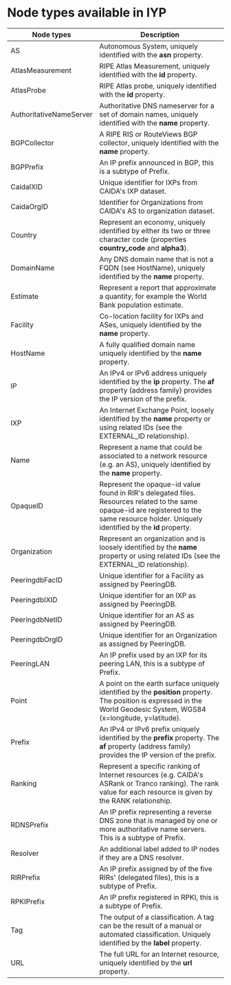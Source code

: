 
# Node types available in IYP

| Node types              | Description                                                                                                                       |
|-------------------------|-----------------------------------------------------------------------------------------------------------------------------------|
| AS                      | Autonomous System, uniquely identified with the **asn** property.                                                                 |
| AtlasMeasurement        | RIPE Atlas Measurement, uniquely identified with the **id** property.                                                             |
| AtlasProbe              | RIPE Atlas probe, uniquely identified with the **id** property.                                                                   |
| AuthoritativeNameServer | Authoritative DNS nameserver for a set of domain names, uniquely identified with the **name** property.                           |
| BGPCollector            | A RIPE RIS or RouteViews BGP collector, uniquely identified with the **name** property.                                           |
| BGPPrefix               | An IP prefix announced in BGP, this is a subtype of Prefix.                                                                       |
| CaidaIXID               | Unique identifier for IXPs from CAIDA's IXP dataset.                                                                              |
| CaidaOrgID              | Identifier for Organizations from CAIDA's AS to organization dataset.                                                             |
| Country                 | Represent an economy, uniquely identified by either its two or three character code (properties **country_code** and **alpha3**). |
| DomainName              | Any DNS domain name that is not a FQDN (see HostName), uniquely identified by the **name** property.                              |
| Estimate                | Represent a report that approximate a quantity, for example the World Bank population estimate.                                   |
| Facility                | Co-location facility for IXPs and ASes, uniquely identified by the **name** property.                                             |
| HostName                | A fully qualified domain name uniquely identified by the **name** property.                                                       |
| IP                      | An IPv4 or IPv6 address uniquely identified by the **ip** property. The **af** property (address family) provides the IP version of the prefix.|
| IXP                     | An Internet Exchange Point, loosely identified by the **name** property or using related IDs (see the EXTERNAL_ID relationship).  |
| Name                    | Represent a name that could be associated to a network resource (e.g. an AS), uniquely identified by the **name** property.       |
| OpaqueID                | Represent the opaque-id value found in RIR's delegated files. Resources related to the same opaque-id are registered to the same resource holder. Uniquely identified by the **id** property.|
| Organization            | Represent an organization and is loosely identified by the **name** property or using related IDs (see the EXTERNAL_ID relationship).|
| PeeringdbFacID          | Unique identifier for a Facility as assigned by PeeringDB.                                                                        |
| PeeringdbIXID           | Unique identifier for an IXP as assigned by PeeringDB.                                                                            |
| PeeringdbNetID          | Unique identifier for an AS as assigned by PeeringDB.                                                                             |
| PeeringdbOrgID          | Unique identifier for an Organization as assigned by PeeringDB.                                                                   |
| PeeringLAN              | An IP prefix used by an IXP for its peering LAN, this is a subtype of Prefix.                                                     |
| Point                   | A point on the earth surface uniquely identified by the **position** property. The position is expressed in the World Geodesic System, WGS84 (x=longitude, y=latitude).                                                 |
| Prefix                  | An IPv4 or IPv6 prefix uniquely identified by the **prefix** property. The **af** property (address family) provides the IP version of the prefix.|
| Ranking                 | Represent a specific ranking of Internet resources (e.g. CAIDA's ASRank or Tranco ranking). The rank value for each resource is given by the RANK relationship. |
| RDNSPrefix              | An IP prefix representing a reverse DNS zone that is managed by one or more authoritative name servers. This is a subtype of Prefix. |
| Resolver                | An additional label added to IP nodes if they are a DNS resolver.                                                                                               |
| RIRPrefix               | An IP prefix assigned by of the five RIRs' (delegated files), this is a subtype of Prefix.                                                                      |
| RPKIPrefix              | An IP prefix registered in RPKI, this is a subtype of Prefix.                                                                                                   |
| Tag                     | The output of a classification. A tag can be the result of a manual or automated classification. Uniquely identified by the **label** property.|
| URL                     | The full URL for an Internet resource, uniquely identified by the **url** property.                                               |
